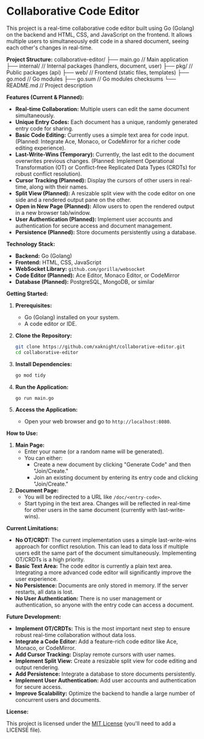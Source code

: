 # Collaborative Code Editor

This project is a real-time collaborative code editor built using Go (Golang) on the backend and HTML, CSS, and JavaScript on the frontend. It allows multiple users to simultaneously edit code in a shared document, seeing each other's changes in real-time.

**Project Structure:**
collaborative-editor/
├── main.go // Main application
├── internal/ // Internal packages (handlers, document, user)
├── pkg/ // Public packages (api)
├── web/ // Frontend (static files, templates)
├── go.mod // Go modules
├── go.sum // Go modules checksums
└── README.md // Project description

**Features (Current & Planned):**

*   **Real-time Collaboration:** Multiple users can edit the same document simultaneously.
*   **Unique Entry Codes:** Each document has a unique, randomly generated entry code for sharing.
*   **Basic Code Editing:** Currently uses a simple text area for code input. (Planned: Integrate Ace, Monaco, or CodeMirror for a richer code editing experience).
*   **Last-Write-Wins (Temporary):** Currently, the last edit to the document overwrites previous changes. (Planned: Implement Operational Transformation (OT) or Conflict-free Replicated Data Types (CRDTs) for robust conflict resolution).
*   **Cursor Tracking (Planned):** Display the cursors of other users in real-time, along with their names.
*   **Split View (Planned):** A resizable split view with the code editor on one side and a rendered output pane on the other.
*   **Open in New Page (Planned):** Allow users to open the rendered output in a new browser tab/window.
*   **User Authentication (Planned):** Implement user accounts and authentication for secure access and document management.
*   **Persistence (Planned):** Store documents persistently using a database.

**Technology Stack:**

*   **Backend:** Go (Golang)
*   **Frontend:** HTML, CSS, JavaScript
*   **WebSocket Library:** `github.com/gorilla/websocket`
*   **Code Editor (Planned):** Ace Editor, Monaco Editor, or CodeMirror
*   **Database (Planned):** PostgreSQL, MongoDB, or similar

**Getting Started:**

1. **Prerequisites:**
    *   Go (Golang) installed on your system.
    *   A code editor or IDE.

2. **Clone the Repository:**

    ```bash
    git clone https://github.com/xaknight/collaborative-editor.git
    cd collaborative-editor
    ```

3. **Install Dependencies:**

    ```bash
    go mod tidy
    ```

4. **Run the Application:**

    ```bash
    go run main.go
    ```

5. **Access the Application:**
    *   Open your web browser and go to `http://localhost:8080`.

**How to Use:**

1. **Main Page:**
    *   Enter your name (or a random name will be generated).
    *   You can either:
        *   Create a new document by clicking "Generate Code" and then "Join/Create."
        *   Join an existing document by entering its entry code and clicking "Join/Create."
2. **Document Page:**
    *   You will be redirected to a URL like `/doc/<entry-code>`.
    *   Start typing in the text area. Changes will be reflected in real-time for other users in the same document (currently with last-write-wins).

**Current Limitations:**

*   **No OT/CRDT:** The current implementation uses a simple last-write-wins approach for conflict resolution. This can lead to data loss if multiple users edit the same part of the document simultaneously. Implementing OT/CRDTs is a high priority.
*   **Basic Text Area:** The code editor is currently a plain text area. Integrating a more advanced code editor will significantly improve the user experience.
*   **No Persistence:** Documents are only stored in memory. If the server restarts, all data is lost.
*   **No User Authentication:** There is no user management or authentication, so anyone with the entry code can access a document.

**Future Development:**

*   **Implement OT/CRDTs:** This is the most important next step to ensure robust real-time collaboration without data loss.
*   **Integrate a Code Editor:** Add a feature-rich code editor like Ace, Monaco, or CodeMirror.
*   **Add Cursor Tracking:** Display remote cursors with user names.
*   **Implement Split View:** Create a resizable split view for code editing and output rendering.
*   **Add Persistence:** Integrate a database to store documents persistently.
*   **Implement User Authentication:** Add user accounts and authentication for secure access.
*   **Improve Scalability:** Optimize the backend to handle a large number of concurrent users and documents.


**License:**

This project is licensed under the [MIT License](LICENSE) (you'll need to add a LICENSE file).